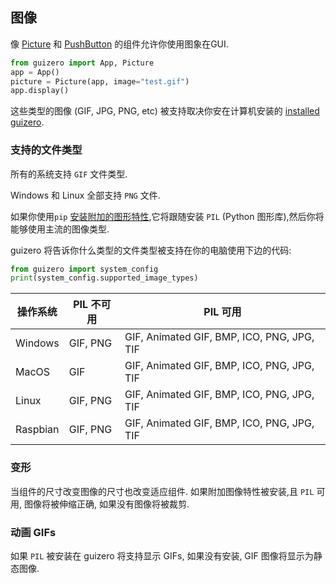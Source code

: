 ## 图像

像 [Picture](picture.md) 和 [PushButton](pushbutton.md) 的组件允许你使用图象在GUI.

```python
from guizero import App, Picture
app = App()
picture = Picture(app, image="test.gif")
app.display()
```

这些类型的图像 (GIF, JPG, PNG, etc) 被支持取决你安在计算机安装的 [installed guizero](index.md).

### 支持的文件类型

所有的系统支持 `GIF` 文件类型.

Windows 和 Linux 全部支持 `PNG` 文件.

如果你使用`pip` [安装附加的图形特性](index.md#additional-features-install),它将跟随安装 `PIL` (Python 图形库),然后你将能够使用主流的图像类型.

guizero 将告诉你什么类型的文件类型被支持在你的电脑使用下边的代码:

```python
from guizero import system_config
print(system_config.supported_image_types)
```

| 操作系统         | PIL 不可用         | PIL 可用                              |
|------------------|-------------------|--------------------------------------------|
| Windows          | GIF, PNG          | GIF, Animated GIF, BMP, ICO, PNG, JPG, TIF |
| MacOS            | GIF               | GIF, Animated GIF, BMP, ICO, PNG, JPG, TIF |
| Linux            | GIF, PNG          | GIF, Animated GIF, BMP, ICO, PNG, JPG, TIF |
| Raspbian         | GIF, PNG          | GIF, Animated GIF, BMP, ICO, PNG, JPG, TIF |

### 变形

当组件的尺寸改变图像的尺寸也改变适应组件. 如果附加图像特性被安装,且 `PIL` 可用, 图像将被伸缩正确, 如果没有图像将被裁剪.

### 动画 GIFs

如果 `PIL` 被安装在 guizero 将支持显示 GIFs, 如果没有安装, GIF 图像将显示为静态图像.
